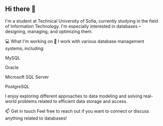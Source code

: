 ## Hi there 👋
I'm a student at Technical University of Sofia, currently studying in the field of Information Technology. I'm especially interested in databases – designing, managing, and optimizing them.

💻 What I'm working on
🔹 I work with various database management systems, including:

MySQL

Oracle

Microsoft SQL Server

PostgreSQL

I enjoy exploring different approaches to data modeling and solving real-world problems related to efficient data storage and access.

📫 Get in touch
Feel free to reach out if you want to connect or discuss anything related to databases!
<!--
**pbragarusheva/pbragarusheva** is a ✨ _special_ ✨ repository because its `README.md` (this file) appears on your GitHub profile.

Here are some ideas to get you started:

- 🔭 I’m currently working on ...
- 🌱 I’m currently learning ...
- 👯 I’m looking to collaborate on ...
- 🤔 I’m looking for help with ...
- 💬 Ask me about ...
- 📫 How to reach me: ...
- 😄 Pronouns: ...
- ⚡ Fun fact: ...
-->

